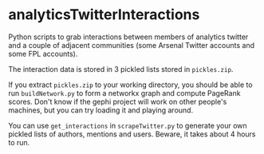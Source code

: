 # analyticsTwitterInteractions
Python scripts to grab interactions between members of analytics twitter and a couple of adjacent communities (some Arsenal Twitter accounts and some FPL accounts).

The interaction data is stored in 3 pickled lists stored in `pickles.zip`.

If you extract `pickles.zip` to your working directory, you should be able to run `buildNetwork.py` to form a networkx graph and compute PageRank scores. Don't know if the gephi project will work on other people's machines, but you can try loading it and playing around.

You can use `get_interactions` in `scrapeTwitter.py` to generate your own pickled lists of authors, mentions and users. Beware, it takes about 4 hours to run.
